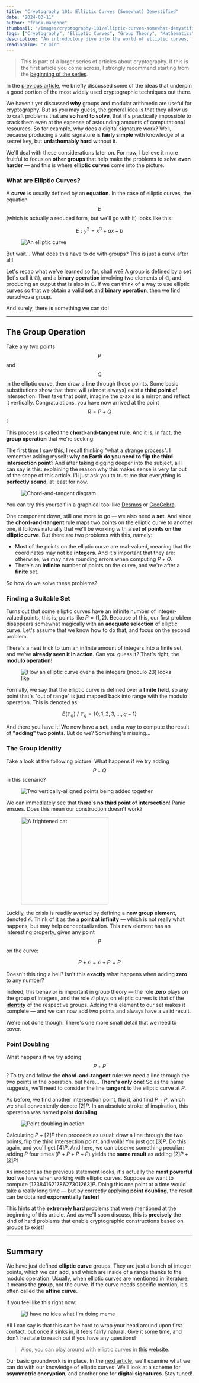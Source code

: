 ```yaml
---
title: "Cryptography 101: Elliptic Curves (Somewhat) Demystified"
date: "2024-03-11"
author: "frank-mangone"
thumbnail: "/images/cryptography-101/elliptic-curves-somewhat-demystified/elliptic-curve.webp"
tags: ["Cryptography", "Elliptic Curves", "Group Theory", "Mathematics"]
description: "An introductory dive into the world of elliptic curves, forming the basis for understanding useful cryptographic mechanisms"
readingTime: "7 min"
---
```


> This is part of a larger series of articles about cryptography. If this is the first article you come across, I strongly recommend starting from the [beginning of the series](/en/blog/cryptography-101/where-to-start).

In the [previous article](/en/blog/cryptography-101/where-to-start), we briefly discussed some of the ideas that underpin a good portion of the most widely used cryptographic techniques out there.

We haven't yet discussed **why** groups and modular arithmetic are useful for cryptography. But as you may guess, the general idea is that they allow us to craft problems that are **so hard to solve**, that it's practically impossible to crack them even at the expense of astounding amounts of computational resources. So for example, why does a digital signature work? Well, because producing a valid signature is **fairly simple** with knowledge of a secret key, but **unfathomably hard** without it.

We'll deal with these considerations later on. For now, I believe it more fruitful to focus on **other groups** that help make the problems to solve **even harder** — and this is where **elliptic curves** come into the picture.

### What are Elliptic Curves?

A **curve** is usually defined by an **equation**. In the case of elliptic curves, the equation $$E$$ (which is actually a reduced form, but we'll go with it) looks like this:

$$
E: y^2 = x^3 + ax + b
$$

<figure>
  <img 
    src="/images/cryptography-101/elliptic-curves-somewhat-demystified/elliptic-curve.webp" 
    alt="An elliptic curve" 
    title="[zoom] A plot of the curve y² = x³ - x"
  />
</figure>

But wait... What does this have to do with groups? This is just a curve after all!

Let's recap what we've learned so far, shall we? A group is defined by a **set** (let's call it $\mathbb{G}$), and a **binary operation** involving two elements of $\mathbb{G}$, and producing an output that is also in $\mathbb{G}$. If we can think of a way to use elliptic curves so that we obtain a valid **set** and **binary operation**, then we find ourselves a group.

And surely, there **is** something we can do!

---

## The Group Operation

Take any two points $$P$$ and $$Q$$ in the elliptic curve, then draw a **line** through those points. Some basic substitutions show that there will (almost always) exist a **third point** of intersection. Then take that point, imagine the x-axis is a mirror, and reflect it vertically. Congratulations, you have now arrived at the point $$R = P + Q$$!

This process is called the **chord-and-tangent rule**. And it is, in fact, the **group operation** that we're seeking.

The first time I saw this, I recall thinking "what a strange process". I remember asking myself: **why on Earth do you need to flip the third intersection point**? And after taking digging deeper into the subject, all I can say is this: explaining the reason why this makes sense is very far out of the scope of this article. I'll just ask you to trust me that everything is **perfectly sound**, at least for now.

<figure>
  <img 
    src="/images/cryptography-101/elliptic-curves-somewhat-demystified/chord-and-tangent.webp" 
    alt="Chord-and-tangent diagram"
    title="[zoom] The elliptic curve y² = x³ - x + 1 (red) with a representation of the operation P + Q = R"
  />
</figure>

You can try this yourself in a graphical tool like [Desmos](https://www.desmos.com/calculator) or [GeoGebra](https://www.geogebra.org/graphing?lang=en).

One component down, still one more to go — we also need a **set**. And since the **chord-and-tangent** rule maps two points on the elliptic curve to another one, it follows naturally that we'll be working with a **set of points on the elliptic curve**. But there are two problems with this, namely:

- Most of the points on the elliptic curve are real-valued, meaning that the coordinates may not be **integers**. And it's important that they are: otherwise, we may have rounding errors when computing $P + Q$.
- There's an **infinite** number of points on the curve, and we're after a **finite** set.

So how do we solve these problems?

### Finding a Suitable Set

Turns out that some elliptic curves have an infinite number of integer-valued points, this is, points like $P = (1,2)$. Because of this, our first problem disappears somewhat magically with an **adequate selection** of elliptic curve. Let's assume that we know how to do that, and focus on the second problem.

There's a neat trick to turn an infinite amount of integers into a finite set, and we've **already seen it in action**. Can you guess it? That's right, the **modulo operation**!

<figure>
  <img 
    src="/images/cryptography-101/elliptic-curves-somewhat-demystified/discrete-curve.webp" 
    alt="How an elliptic curve over a the integers (modulo 23) looks like"
    title="[zoom] The points of an elliptic curve, modulo 23"
  />
</figure>

Formally, we say that the elliptic curve is defined over a **finite field**, so any point that's "out of range" is just mapped back into range with the modulo operation. This is denoted as:

$$
E(\mathbb{F_q}) \ / \ \mathbb{F}_q = \{0,1,2,3,...,q-1\}
$$

And there you have it! We now have a **set**, and a way to compute the result of **"adding" two points**. But do we? Something's missing...

### The Group Identity

Take a look at the following picture. What happens if we try adding $$P + Q$$ in this scenario?

<figure>
  <img 
    src="/images/cryptography-101/elliptic-curves-somewhat-demystified/cancelling-points.webp" 
    alt="Two vertically-alligned points being added together"
    title="[zoom]"
  />
</figure>

We can immediately see that **there's no third point of intersection**! Panic ensues. Does this mean our construction doesn't work?

<figure>
  <img 
    src="/images/cryptography-101/elliptic-curves-somewhat-demystified/panic-cat.webp" 
    alt="A frightened cat"
    width="236"
    title="*Panic"
  />
</figure>

Luckily, the crisis is readily averted by defining a **new group element**, denoted $\mathcal{O}$. Think of it as the a **point at infinity** — which is not really what happens, but may help conceptualization. This new element has an interesting property, given any point $$P$$ on the curve:

$$
P + \mathcal{O} = \mathcal{O} + P = P
$$

Doesn't this ring a bell? Isn't this **exactly** what happens when adding **zero** to any number?

Indeed, this behavior is important in group theory — the role **zero** plays on the group of integers, and the role $\mathcal{O}$ plays on elliptic curves is that of the [**identity**](https://en.wikipedia.org/wiki/Identity_element) of the respective groups. Adding this element to our set makes it complete — and we can now add two points and always have a valid result.

We're not done though. There's one more small detail that we need to cover.

### Point Doubling

What happens if we try adding $$P + P$$? To try and follow the **chord-and-tangent** rule: we need a line through the two points in the operation, but here... **There's only one**! So as the name suggests, we'll need to consider the line **tangent** to the elliptic curve at $P$.

As before, we find another intersection point, flip it, and find $P + P$, which we shall conveniently denote $[2]P$. In an absolute stroke of inspiration, this operation was named **point doubling**.

<figure>
  <img 
    src="/images/cryptography-101/elliptic-curves-somewhat-demystified/point-doubling.webp" 
    alt="Point doubling in action"
    title="[zoom] Point doubling in action"
  />
</figure>

Calculating $P + [2]P$ then proceeds as usual: draw a line through the two points, flip the third intersection point, and voilà! You just got $[3]P$. Do this again, and you'll get $[4]P$. And here, we can observe something peculiar: adding $P$ four times ($P + P + P + P$) yields the **same result** as adding $[2]P + [2]P$!

As innocent as the previous statement looks, it's actually the **most powerful tool** we have when working with elliptic curves. Suppose we want to compute $[12384162178627301263]P$. Doing this one point at a time would take a really long time — but by correctly applying **point doubling**, the result can be obtained **exponentially faster**!

This hints at the **extremely hard** problems that were mentioned at the beginning of this article. And as we'll soon discuss, this is **precisely** the kind of hard problems that enable cryptographic constructions based on groups to exist!

---

## Summary

We have just defined **elliptic curve** groups. They are just a bunch of integer points, which we can add, and which are inside of a range thanks to the modulo operation. Usually, when elliptic curves are mentioned in literature, it means the **group**, not the curve. If the curve needs specific mention, it's often called the **affine curve**.

If you feel like this right now:

<figure>
  <img 
    src="/images/cryptography-101/elliptic-curves-somewhat-demystified/no-idea-what-im-doing.webp" 
    alt="I have no idea what I'm doing meme"
    title="Me every morning"
  />
</figure>

All I can say is that this can be hard to wrap your head around upon first contact, but once it sinks in, it feels fairly natural. Give it some time, and don't hesitate to reach out if you have any questions!

> Also, you can play around with elliptic curves in [this website](https://andrea.corbellini.name/ecc/interactive/modk-add.html).

Our basic groundwork is in place. In the [next article](/en/blog/cryptography-101/encryption-and-digital-signatures), we'll examine what we can do with our knowledge of elliptic curves. We'll look at a scheme for **asymmetric encryption**, and another one for **digital signatures**. Stay tuned!
